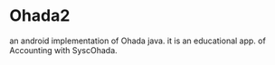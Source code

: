 # Ohada2
an android implementation of Ohada java. it is an educational app. of Accounting with SyscOhada.
